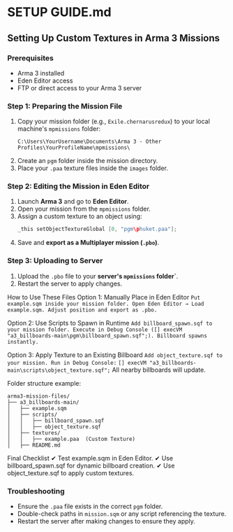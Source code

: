# SETUP GUIDE.md

## Setting Up Custom Textures in Arma 3 Missions

### Prerequisites
- Arma 3 installed
- Eden Editor access
- FTP or direct access to your Arma 3 server

### Step 1: Preparing the Mission File
1. Copy your mission folder (e.g., `Exile.chernarusredux`) to your local machine's `mpmissions` folder:
   ```
   C:\Users\YourUsername\Documents\Arma 3 - Other Profiles\YourProfileName\mpmissions\
   ```
2. Create an `pgm` folder inside the mission directory.
3. Place your `.paa` texture files inside the `images` folder.

### Step 2: Editing the Mission in Eden Editor
1. Launch **Arma 3** and go to **Eden Editor**.
2. Open your mission from the `mpmissions` folder.
3. Assign a custom texture to an object using:
   ```cpp
   _this setObjectTextureGlobal [0, "pgm\phuket.paa"];
   ```
4. Save and **export as a Multiplayer mission (`.pbo`)**.

### Step 3: Uploading to Server
1. Upload the `.pbo` file to your **server's `mpmissions` folder`**.
2. Restart the server to apply changes.

How to Use These Files
Option 1: Manually Place in Eden Editor
    ```
    Put example.sqm inside your mission folder.
      Open Eden Editor → Load example.sqm.
      Adjust position and export as .pbo.
    ```

Option 2: Use Scripts to Spawn in Runtime
    ```
    Add billboard_spawn.sqf to your mission folder.
      Execute in Debug Console ([] execVM "a3_billboards-main\pgm\billboard_spawn.sqf";).
      Billboard spawns instantly.
    ```

Option 3: Apply Texture to an Existing Billboard
    ```
    Add object_texture.sqf to your mission.
      Run in Debug Console:
    ```
   `
   [] execVM "a3_billboards-main\scripts\object_texture.sqf";
   `
   All nearby billboards will update.

Folder structure example:
   ```
   arma3-mission-files/
   ├── a3_billboards-main/
   │   ├── example.sqm
   │   ├── scripts/
   │   │   ├── billboard_spawn.sqf
   │   │   ├── object_texture.sqf
   │   ├── textures/
   │   │   ├── example.paa  (Custom Texture)
   │   ├── README.md
   ````

Final Checklist
   ✔ Test example.sqm in Eden Editor.
   ✔ Use billboard_spawn.sqf for dynamic billboard creation.
   ✔ Use object_texture.sqf to apply custom textures.

### Troubleshooting
- Ensure the `.paa` file exists in the correct `pgm` folder.
- Double-check paths in `mission.sqm` or any script referencing the texture.
- Restart the server after making changes to ensure they apply.
